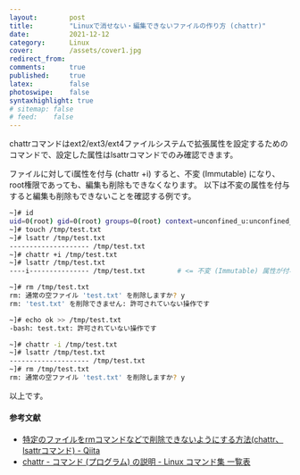 ```yaml
---
layout:        post
title:         "Linuxで消せない・編集できないファイルの作り方 (chattr)"
date:          2021-12-12
category:      Linux
cover:         /assets/cover1.jpg
redirect_from:
comments:      true
published:     true
latex:         false
photoswipe:    false
syntaxhighlight: true
# sitemap: false
# feed:    false
---
```


chattrコマンドはext2/ext3/ext4ファイルシステムで拡張属性を設定するためのコマンドで、設定した属性はlsattrコマンドでのみ確認できます。

ファイルに対してi属性を付与 (chattr +i) すると、不変 (Immutable) になり、root権限であっても、編集も削除もできなくなります。
以下は不変の属性を付与すると編集も削除もできないことを確認する例です。
```bash
~]# id
uid=0(root) gid=0(root) groups=0(root) context=unconfined_u:unconfined_r:unconfined_t:s0-s0:c0.c1023
~]# touch /tmp/test.txt
~]# lsattr /tmp/test.txt
-------------------- /tmp/test.txt
~]# chattr +i /tmp/test.txt
~]# lsattr /tmp/test.txt
----i--------------- /tmp/test.txt        # <= 不変 (Immutable) 属性が付与された

~]# rm /tmp/test.txt
rm: 通常の空ファイル 'test.txt' を削除しますか? y
rm: 'test.txt' を削除できません: 許可されていない操作です

~]# echo ok >> /tmp/test.txt
-bash: test.txt: 許可されていない操作です

~]# chattr -i /tmp/test.txt
~]# lsattr /tmp/test.txt
-------------------- /tmp/test.txt
~]# rm /tmp/test.txt
rm: 通常の空ファイル 'test.txt' を削除しますか? y
```

以上です。

#### 参考文献
- [特定のファイルをrmコマンドなどで削除できないようにする方法(chattr、lsattrコマンド) - Qiita](https://qiita.com/riekure/items/6def7f813ebe03dd5850)
- [chattr - コマンド (プログラム) の説明 - Linux コマンド集 一覧表](https://kazmax.zpp.jp/cmd/c/chattr.1.html)
